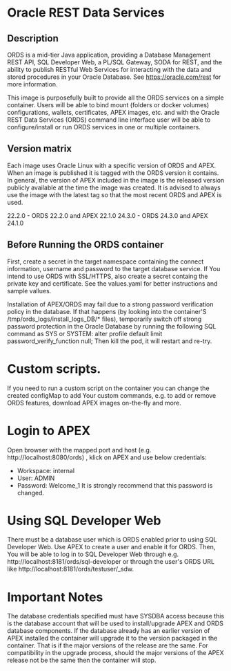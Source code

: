 <!--- app-name: Oracle ORDS -->

# Oracle REST Data Services 
## Description
ORDS is a mid-tier Java application, providing a Database Management REST API, SQL Developer Web, a PL/SQL Gateway, SODA for REST, and the ability to publish RESTful Web Services for interacting with the data and stored procedures in your Oracle Database. See https://oracle.com/rest for more information.

This image is purposefully built to provide all the ORDS services on a simple container. Users will be able to bind mount (folders or docker volumes) configurations, wallets, certificates, APEX images, etc. and with the Oracle REST Data Services (ORDS) command line interface user will be able to configure/install or run ORDS services in one or multiple containers.

## Version matrix
Each image uses Oracle Linux with a specific version of ORDS and APEX. When an image is published it is tagged with the ORDS version it contains. In general, the version of APEX included in the image is the released version publicly available at the time the image was created. It is advised to always use the image with the latest tag so that the most recent ORDS and APEX is used.

22.2.0 - ORDS 22.2.0 and APEX 22.1.0
24.3.0 - ORDS 24.3.0 and APEX 24.1.0

## Before Running the ORDS container
First, create a secret in the target namespace containing the connect information, username and password to the target database service.
If You intend to use ORDS with SSL/HTTPS, also create a secret containg the private key and certificate. See the values.yaml for better instructions and sample vallues.

Installation of APEX/ORDS may fail due to a strong password verification policy in the database.
If that happens (by looking into the container'S /tmp/ords_logs/install_logs_DB/* files),
temporarily switch off strong password protection in the Oracle Database by running the following SQL command as SYS or SYSTEM:
alter profile default limit password_verify_function null;
Then kill the pod, it will restart and re-try.

# Custom scripts.
If you need to run a custom script on the container you can change the created configMap to add Your custom commands, e.g. to add or remove ORDS features, download APEX images on-the-fly and more.

# Login to APEX
Open browser with the mapped port and host (e.g. http://localhost:8080/ords) , klick on APEX and use below credentials:

- Workspace: internal
- User:      ADMIN
- Password:  Welcome_1
It is strongly recommend that this password is changed.

# Using SQL Developer Web

There must be a database user which is ORDS enabled prior to using SQL Developer Web. Use APEX to create a user and enable it for ORDS. Then, You will be able to log in to SQL Developer Web through e.g. http://localhost:8181/ords/sql-developer or through the user's ORDS URL like http://localhost:8181/ords/testuser/_sdw.

# Important Notes
The database credentials specified must have SYSDBA access because this is the database account that will be used to install/upgrade APEX and ORDS database components.
If the database already has an earlier version of APEX installed the container will upgrade it to the version packaged in the container. That is if the major versions of the release are the same. For compatibility in the upgrade process, should the major versions of the APEX release not be the same then the container will stop.


